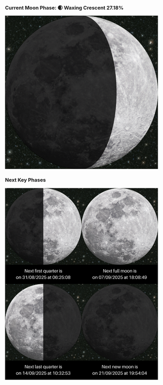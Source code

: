 ### Current Moon Phase: 🌒 Waxing Crescent 27.18%
![Moon Phase](moonphase.png)
### Next Key Phases
![Gallery](gallery.png)